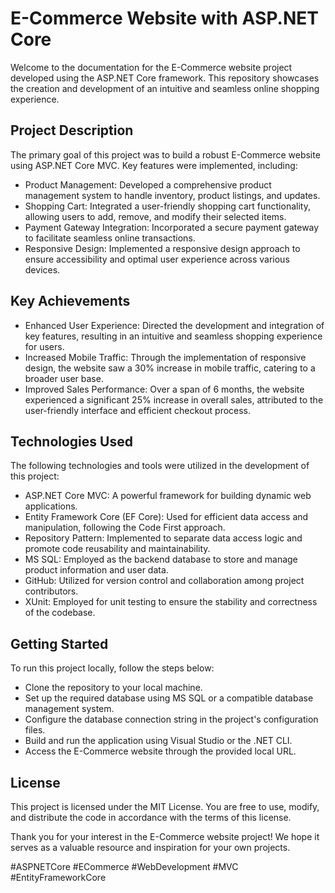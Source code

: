 # E-Commerce Website with ASP.NET Core
Welcome to the documentation for the E-Commerce website project developed using the ASP.NET Core framework. This repository showcases the creation and development of an intuitive and seamless online shopping experience.

## Project Description
The primary goal of this project was to build a robust E-Commerce website using ASP.NET Core MVC. Key features were implemented, including:

- Product Management: Developed a comprehensive product management system to handle inventory, product listings, and updates.
- Shopping Cart: Integrated a user-friendly shopping cart functionality, allowing users to add, remove, and modify their selected items.
- Payment Gateway Integration: Incorporated a secure payment gateway to facilitate seamless online transactions.
- Responsive Design: Implemented a responsive design approach to ensure accessibility and optimal user experience across various devices.
## Key Achievements
- Enhanced User Experience: Directed the development and integration of key features, resulting in an intuitive and seamless shopping experience for users.
- Increased Mobile Traffic: Through the implementation of responsive design, the website saw a 30% increase in mobile traffic, catering to a broader user base.
- Improved Sales Performance: Over a span of 6 months, the website experienced a significant 25% increase in overall sales, attributed to the user-friendly interface and efficient checkout process.
## Technologies Used
The following technologies and tools were utilized in the development of this project:

- ASP.NET Core MVC: A powerful framework for building dynamic web applications.
- Entity Framework Core (EF Core): Used for efficient data access and manipulation, following the Code First approach.
- Repository Pattern: Implemented to separate data access logic and promote code reusability and maintainability.
- MS SQL: Employed as the backend database to store and manage product information and user data.
- GitHub: Utilized for version control and collaboration among project contributors.
- XUnit: Employed for unit testing to ensure the stability and correctness of the codebase.
## Getting Started
To run this project locally, follow the steps below:

- Clone the repository to your local machine.
- Set up the required database using MS SQL or a compatible database management system.
- Configure the database connection string in the project's configuration files.
- Build and run the application using Visual Studio or the .NET CLI.
- Access the E-Commerce website through the provided local URL.

## License
This project is licensed under the MIT License. You are free to use, modify, and distribute the code in accordance with the terms of this license.

Thank you for your interest in the E-Commerce website project! We hope it serves as a valuable resource and inspiration for your own projects.

#ASPNETCore #ECommerce #WebDevelopment #MVC #EntityFrameworkCore
